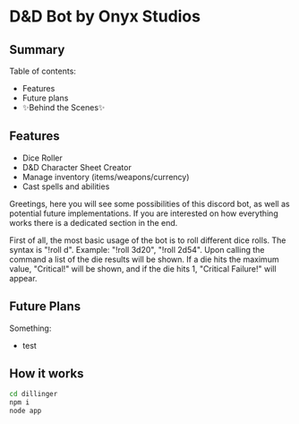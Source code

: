 # D&D Bot by Onyx Studios
## Summary

Table of contents:

- Features
- Future plans
- ✨Behind the Scenes✨

## Features

- Dice Roller
- D&D Character Sheet Creator
- Manage inventory (items/weapons/currency)
- Cast spells and abilities

Greetings, here you will see some possibilities of this discord bot, as well as potential future implementations. If you are interested on how everything works there is a dedicated section in the end.


First of all, the most basic usage of the bot is to roll different dice rolls.
The syntax is "!roll <number of dice>d<type of dice>". Example: "!roll 3d20", "!roll 2d54".
Upon calling the command a list of the die results will be shown. If a die hits the maximum value, "Critical!" will be shown, and if the die hits 1, "Critical Failure!" will appear.

## Future Plans

Something:

- test



## How it works



```sh
cd dillinger
npm i
node app
```


